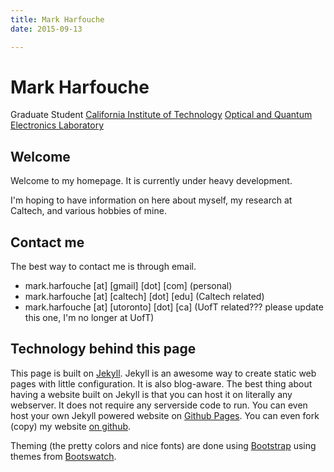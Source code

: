 ```yaml
---
title: Mark Harfouche
date: 2015-09-13

---
```


# Mark Harfouche
Graduate Student
[California Institute of Technology](http://www.caltech.edu/)
[Optical and Quantum Electronics Laboratory](http://www.its.caltech.edu/~aphyariv/)


## Welcome
Welcome to my homepage. It is currently under heavy development.

I'm hoping to have information on here about myself, my research at Caltech, and various hobbies of mine.

## Contact me
The best way to contact me is through email.

  * mark.harfouche [at] [gmail] [dot] [com] (personal)
  * mark.harfouche [at] [caltech] [dot] [edu] (Caltech related)
  * mark.harfouche [at] [utoronto] [dot] [ca] (UofT related??? please update this one, I'm no longer at UofT)

## Technology behind this page

This page is built on [Jekyll](http://jekyllrb.com/). Jekyll is an awesome way to create static web pages with little configuration. It is also blog-aware. The best thing about having a website built on Jekyll is that you can host it on literally any webserver. It does not require any serverside code to run. You can even host your own Jekyll powered website on [Github Pages](https://pages.github.com/). You can even fork (copy) my website [on github](https://github.com/hmaarrfk/hmaarrfk.github.io).

Theming (the pretty colors and nice fonts) are done using [Bootstrap](http://getbootstrap.com/) using themes from [Bootswatch](http://bootswatch.com/).
